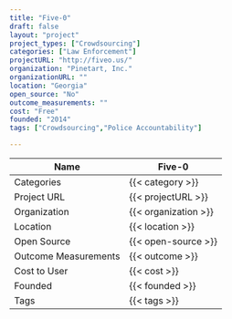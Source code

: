 ```yaml
---
title: "Five-0"
draft: false
layout: "project"
project_types: ["Crowdsourcing"]
categories: ["Law Enforcement"]
projectURL: "http://fiveo.us/"
organization: "Pinetart, Inc."
organizationURL: ""
location: "Georgia"
open_source: "No"
outcome_measurements: ""
cost: "Free"
founded: "2014"
tags: ["Crowdsourcing","Police Accountability"]

---
```



Name                    |  Five-0    
------------------------|----
Categories              | {{< category >}} 
Project URL             | {{< projectURL >}} 
Organization            | {{< organization >}} 
Location                | {{< location >}} 
Open Source             | {{< open-source >}} 
Outcome Measurements    | {{< outcome >}} 
Cost to User            | {{< cost >}} 
Founded                 | {{< founded >}} 
Tags                    | {{< tags >}} 

